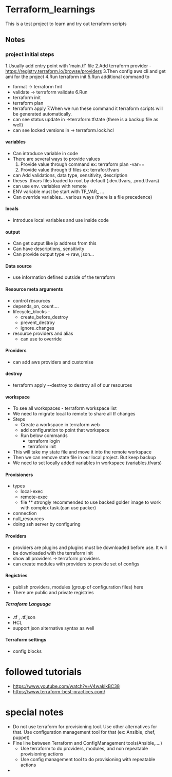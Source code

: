 # Terraform_learnings
This is a test project to learn and try out terraform scripts

## Notes

### project initial steps
1.Usually add entry point with 'main.tf' file
2.Add terraform provider - https://registry.terraform.io/browse/providers
3.Then config aws cli and get ami for the project
4.Run terraform init
5.Run additional command to 
  - format -> terraform fmt
  - validate -> terraform validate
6.Run
  - terraform init
  - terraform plan
  - terraform apply
7.When we run these command it terraform scripts will be generated automatically.
  - can see status update in ->terraform.tfstate (there is a backup file as well)
  - can see locked versions in -> terraform.lock.hcl

#### variables
- Can introduce variable in code
- There are several ways to provide values
  1. Provide value through command
    ex: terraform plan -var=<variable-name>=<variable-value>
  2. Provide value through tf files 
    ex: terrafor.tfvars
- can Add validations, data type, sensitivity, description
- theses .tfvars files loaded to root by default (.dev.tfvars, .prod.tfvars)
- can use env. variables with remote
- ENV variable must be start with TF_VAR_ <name>...
- Can override variables... various ways (there is a file precedence)

#### locals
- introduce local variables and use inside code

#### output
- Can get output like ip address from this
- Can have descriptions, sensitivity
- Can provide output type -> raw, json...

#### Data source
- use information defined outside of the terraform

#### Resource meta arguments
- control resources
- depends_on, count....
- lifecycle_blocks -
  - create_before_destroy
  - prevent_destroy
  - ignore_changes
- resource providers and alias
  - can use to override 


#### Providers
- can add aws providers and customise

#### destroy
- terraform apply --destroy to destroy all of our resources

#### workspace
- To see all workspaces - terraform workspace list 
- We need to migrate local to remote to share all tf changes
- Steps
  - Create a workspace in terraform web
  - add configuration to point that workspace
  - Run below commands
    - terraform login
    - terraform init
- This will take my state file and move it into the remote workspace
- Then we can remove state file in our local project. But keep backup
- We need to set locally added variables in workspace (variables.tfvars)

#### Provisioners 
- types
  - local-exec
  - remote-exec
  - file
  ** strongly recommended to use backed golder image to work with complex task.(can use packer)
- connection
- null_resources
- doing ssh server by configuring

#### Providers
- providers are plugins and plugins must be downloaded before use. 
It will be downloaded with the terraform init
- show all providers -> terraform providers
- can create modules with providers to provide set of configs

#### Registries
- publish providers, modules (group of configuration files) here
- There are public and private registries

##### Terraform Language
- .tf , .tf.json
- HCL
- support json alternative syntax as well

#### Terraform settings
- config blocks

#### 

# followed tutorials 
- https://www.youtube.com/watch?v=V4waklkBC38
- https://www.terraform-best-practices.com/

# special notes
* Do not use terraform for provisioning tool. Use other alternatives for that. 
Use configuration management tool for that (ex: Ansible, chef, puppet)
* Fine line between Terraform and ConfigManagement tools(Ansible,....)
  - Use terraform to do providers, modules, and non repeatable provisioning actions
  - Use config management tool to do provisioning with repeatable actions
* 
